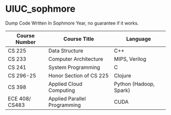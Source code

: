# UIUC_sophmore

Dump Code Written In Sophmore Year, no guarantee if it works.

| Course Number | Course Title | Language |
| ------------- | ------------ | -------- |
| CS 225 | Data Structure | C++ |
| CS 233 | Computer Architecture | MIPS, Verilog |
| CS 241 | System Programming | C |
| CS 296-25 | Honor Section of CS 225 | Clojure |
| CS 398 | Applied Cloud Computing | Python (Hadoop, Spark) |
| ECE 408/ CS483 | Applied Parallel Programming | CUDA |
